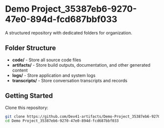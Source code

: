 # Demo Project_35387eb6-9270-47e0-894d-fcd687bbf033
A structured repository with dedicated folders for organization.

## Folder Structure

- **code/** - Store all source code files
- **artifacts/** - Store build outputs, documentation, and other generated content
- **logs/** - Store application and system logs
- **transcripts/** - Store conversation transcripts and records

## Getting Started

Clone this repository:
```bash
git clone https://github.com/Dev41-artifacts/Demo-Project_35387eb6-9270-47e0-894d-fcd687bbf033
cd Demo Project_35387eb6-9270-47e0-894d-fcd687bbf033
```
